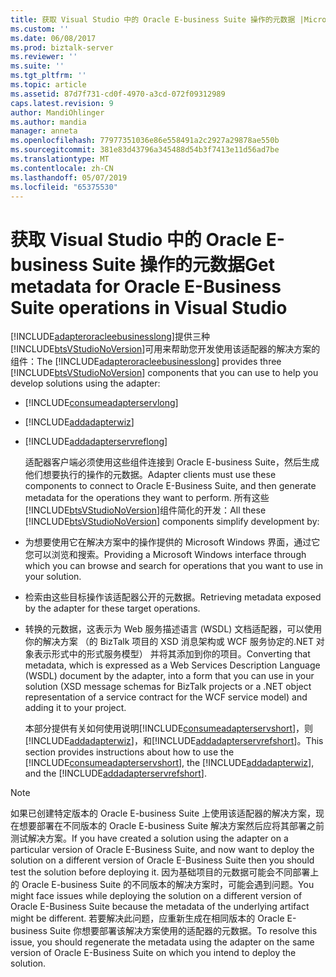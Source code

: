 ```yaml
---
title: 获取 Visual Studio 中的 Oracle E-business Suite 操作的元数据 |Microsoft Docs
ms.custom: ''
ms.date: 06/08/2017
ms.prod: biztalk-server
ms.reviewer: ''
ms.suite: ''
ms.tgt_pltfrm: ''
ms.topic: article
ms.assetid: 87d7f731-cd0f-4970-a3cd-072f09312989
caps.latest.revision: 9
author: MandiOhlinger
ms.author: mandia
manager: anneta
ms.openlocfilehash: 77977351036e86e558491a2c2927a29878ae550b
ms.sourcegitcommit: 381e83d43796a345488d54b3f7413e11d56ad7be
ms.translationtype: MT
ms.contentlocale: zh-CN
ms.lasthandoff: 05/07/2019
ms.locfileid: "65375530"
---
```

# <a name="get-metadata-for-oracle-e-business-suite-operations-in-visual-studio"></a><span data-ttu-id="87988-102">获取 Visual Studio 中的 Oracle E-business Suite 操作的元数据</span><span class="sxs-lookup"><span data-stu-id="87988-102">Get metadata for Oracle E-Business Suite operations in Visual Studio</span></span>
<span data-ttu-id="87988-103">[!INCLUDE[adapteroracleebusinesslong](../../includes/adapteroracleebusinesslong-md.md)]提供三种[!INCLUDE[btsVStudioNoVersion](../../includes/btsvstudionoversion-md.md)]可用来帮助您开发使用该适配器的解决方案的组件：</span><span class="sxs-lookup"><span data-stu-id="87988-103">The [!INCLUDE[adapteroracleebusinesslong](../../includes/adapteroracleebusinesslong-md.md)] provides three [!INCLUDE[btsVStudioNoVersion](../../includes/btsvstudionoversion-md.md)] components that you can use to help you develop solutions using the adapter:</span></span>  
  
- [!INCLUDE[consumeadapterservlong](../../includes/consumeadapterservlong-md.md)]  
  
- [!INCLUDE[addadapterwiz](../../includes/addadapterwiz-md.md)]  
  
- [!INCLUDE[addadapterservreflong](../../includes/addadapterservreflong-md.md)]  
  
  <span data-ttu-id="87988-104">适配器客户端必须使用这些组件连接到 Oracle E-business Suite，然后生成他们想要执行的操作的元数据。</span><span class="sxs-lookup"><span data-stu-id="87988-104">Adapter clients must use these components to connect to Oracle E-Business Suite, and then generate metadata for the operations they want to perform.</span></span> <span data-ttu-id="87988-105">所有这些[!INCLUDE[btsVStudioNoVersion](../../includes/btsvstudionoversion-md.md)]组件简化的开发：</span><span class="sxs-lookup"><span data-stu-id="87988-105">All these [!INCLUDE[btsVStudioNoVersion](../../includes/btsvstudionoversion-md.md)] components simplify development by:</span></span>  
  
- <span data-ttu-id="87988-106">为想要使用它在解决方案中的操作提供的 Microsoft Windows 界面，通过它您可以浏览和搜索。</span><span class="sxs-lookup"><span data-stu-id="87988-106">Providing a Microsoft Windows interface through which you can browse and search for operations that you want to use in your solution.</span></span>  
  
- <span data-ttu-id="87988-107">检索由这些目标操作该适配器公开的元数据。</span><span class="sxs-lookup"><span data-stu-id="87988-107">Retrieving metadata exposed by the adapter for these target operations.</span></span>  
  
- <span data-ttu-id="87988-108">转换的元数据，这表示为 Web 服务描述语言 (WSDL) 文档适配器，可以使用你的解决方案 （的 BizTalk 项目的 XSD 消息架构或 WCF 服务协定的.NET 对象表示形式中的形式服务模型） 并将其添加到你的项目。</span><span class="sxs-lookup"><span data-stu-id="87988-108">Converting that metadata, which is expressed as a Web Services Description Language (WSDL) document by the adapter, into a form that you can use in your solution (XSD message schemas for BizTalk projects or a .NET object representation of a service contract for the WCF service model) and adding it to your project.</span></span>  
  
  <span data-ttu-id="87988-109">本部分提供有关如何使用说明[!INCLUDE[consumeadapterservshort](../../includes/consumeadapterservshort-md.md)]，则[!INCLUDE[addadapterwiz](../../includes/addadapterwiz-md.md)]，和[!INCLUDE[addadapterservrefshort](../../includes/addadapterservrefshort-md.md)]。</span><span class="sxs-lookup"><span data-stu-id="87988-109">This section provides instructions about how to use the [!INCLUDE[consumeadapterservshort](../../includes/consumeadapterservshort-md.md)], the [!INCLUDE[addadapterwiz](../../includes/addadapterwiz-md.md)], and the [!INCLUDE[addadapterservrefshort](../../includes/addadapterservrefshort-md.md)].</span></span>  
  
> [!NOTE]
>  <span data-ttu-id="87988-110">如果已创建特定版本的 Oracle E-business Suite 上使用该适配器的解决方案，现在想要部署在不同版本的 Oracle E-business Suite 解决方案然后应将其部署之前测试解决方案。</span><span class="sxs-lookup"><span data-stu-id="87988-110">If you have created a solution using the adapter on a particular version of Oracle E-Business Suite, and now want to deploy the solution on a different version of Oracle E-Business Suite then you should test the solution before deploying it.</span></span> <span data-ttu-id="87988-111">因为基础项目的元数据可能会不同部署上的 Oracle E-business Suite 的不同版本的解决方案时，可能会遇到问题。</span><span class="sxs-lookup"><span data-stu-id="87988-111">You might face issues while deploying the solution on a different version of Oracle E-Business Suite because the metadata of the underlying artifact might be different.</span></span> <span data-ttu-id="87988-112">若要解决此问题，应重新生成在相同版本的 Oracle E-business Suite 你想要部署该解决方案使用的适配器的元数据。</span><span class="sxs-lookup"><span data-stu-id="87988-112">To resolve this issue, you should regenerate the metadata using the adapter on the same version of Oracle E-Business Suite on which you intend to deploy the solution.</span></span>  
  

